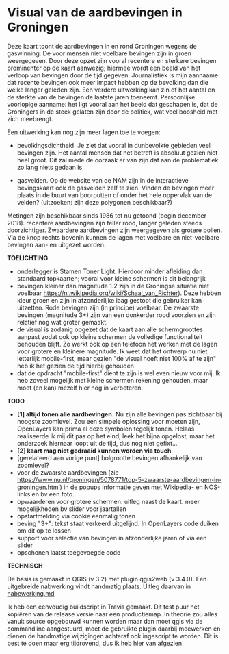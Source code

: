 # Visual van de aardbevingen in Groningen
Deze kaart toont de aardbevingen in en rond Groningen wegens de gaswinning. De voor mensen niet voelbare bevingen zijn in groen weergegeven. Door deze opzet zijn vooral recentere en sterkere bevingen prominenter op de kaart aanwezig; hiermee wordt een beeld van het verloop van bevingen door de tijd gegeven. Journalistiek is mijn aannaame dat recente bevingen ook meer impact hebben op de bevolking dan die welke langer geleden zijn. Een verdere uitwerking kan zin of het aantal en de sterkte van de bevingen de laatste jaren toeneemt. Persoonlijke voorlopige aanname: het ligt vooral aan het beeld dat geschapen is, dat de Groningers in de steek gelaten zijn door de politiek, wat veel boosheid met zich meebrengt. <br>

Een uitwerking kan nog zijn meer lagen toe te voegen: 

* bevolkingsdichtheid. Je ziet dat vooral in dunbevolkte gebieden veel bevingen zijn. Het aantal mensen dat het betreft is absoluut gezien niet heel groot. Dit zal mede de oorzaak er van zijn dat aan de problematiek zo lang niets gedaan is

* gasvelden. Op de website van de NAM zijn in de interactieve bevingskaart ook de gasvelden zelf te zien. Vinden de bevingen meer plaats in de buurt van boorputten of onder het hele oppervlak van de velden? (uitzoeken: zijn deze polygonen beschikbaar?)

Metingen zijn beschikbaar sinds 1986 tot nu getoond (begin december 2018). recentere aardbevingen zijn feller rood, langer geleden steeds doorzichtiger. Zwaardere aardbevingen zijn weergegeven als grotere bollen.
Via de knop rechts bovenin kunnen de lagen met voelbare en niet-voelbare bevingen aan- en uitgezet worden.

**TOELICHTING**
*	onderlegger is Stamen Toner Light. Hierdoor minder afleiding dan standaard topkaarten; vooral voor kleine schermen is dit belangrijk
* bevingen kleiner dan magnitude 1.2 zijn in de Groningse situatie niet voelbaar https://nl.wikipedia.org/wiki/Schaal_van_Richter). Deze hebben kleur groen en zijn in afzonderlijke laag gestopt die gebruiker kan uitzetten. Rode bevingen zijn (in principe) voelbaar. De zwaarste bevingen (magnitude 3+) zijn van een donkerder rood voorzien en zijn relatief nog wat groter gemaakt.
* de visual is zodanig opgezet dat de kaart aan alle schermgroottes aanpast zodat ook op kleine schermen de volledige functionaliteit behouden blijft. Zo werkt ook op een telefoon het werken met de lagen voor grotere en kleinere magnitude. Ik weet dat het ontwerp nu niet letterlijk mobile-first, maar gezien "de visual hoeft niet 100% af te zijn"  heb ik het gezien de tijd hierbij gehouden
* dat de opdracht "mobile-first" dient te zijn is wel even nieuw voor mij. Ik heb zoveel mogelijk met kleine schermen rekening gehouden, maar moet (en kan) mezelf hier nog in verbeteren.

**TODO**
* **[1] altijd tonen alle aardbevingen.** Nu zijn alle bevingen pas zichtbaar bij hoogste zoomlevel. Zou een simpele oplossing voor moeten zijn, OpenLayers kan prima al deze symbolen tegelijk tonen. Helaas realiseerde ik mij dit pas op het eind, leek het bijna opgelost, maar het onderzoek hiernaar loopt uit de tijd, dus nog niet gefixt...
* **[2] kaart mag niet gedraaid kunnen worden via touch**
* [gerelateerd aan vorige punt] bolgrootte bevingen afhankelijk van zoomlevel?
* voor de zwaarste aardbevingen (zie https://www.nu.nl/groningen/5078771/top-5-zwaarste-aardbevingen-in-groningen.html) in de popups informatie geven met Wikipedia- en NOS-links en bv een foto.
* opwaarderen voor grotere schermen: uitleg naast de kaart. meer mogelijkheden bv slider voor jaartallen
* opstartmelding via cookie eenmalig tonen
* beving "3+": tekst staat verkeerd uitgelijnd. In OpenLayers code duiken om dit op te lossen
* support voor selectie van bevingen in afzonderlijke jaren of via een slider
* opschonen laatst toegevoegde code

**TECHNISCH**

De basis is gemaakt in QGIS (v 3.2) met plugin qgis2web (v 3.4.0). Een uitgebreide nabwerking vindt handmatig plaats. Uitleg daarvan in <a href="nabewerking.md">nabewerking.md</a>

Ik heb een eenvoudig buildscript in Travis gemaakt. Dit test puur het kopiëren van de release versie naar een productiemap. In theorie zou alles vanuit source opgebouwd kunnen worden maar dan moet qgis via de commandline aangestuurd, moet de gebruikte plugin daarbij meewerken en dienen de handmatige wijzigingen achteraf ook ingescript te worden. Dit is best te doen maar erg tijdrovend, dus ik heb hier van afgezien.

